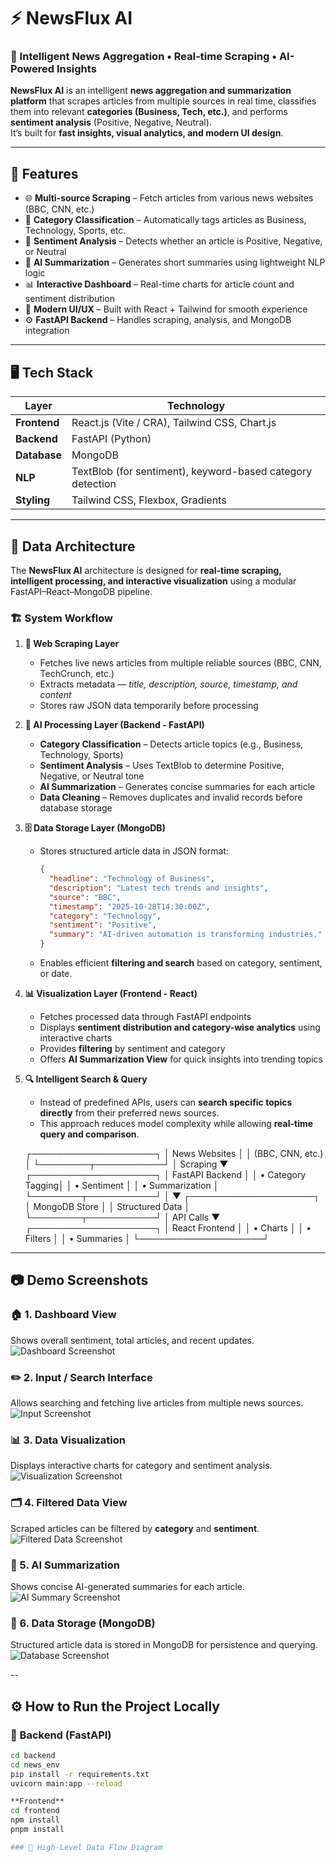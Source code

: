 # ⚡ NewsFlux AI

### 🧠 Intelligent News Aggregation • Real-time Scraping • AI-Powered Insights

**NewsFlux AI** is an intelligent **news aggregation and summarization platform** that scrapes articles from multiple sources in real time, classifies them into relevant **categories (Business, Tech, etc.)**, and performs **sentiment analysis** (Positive, Negative, Neutral).  
It’s built for **fast insights, visual analytics, and modern UI design**.

---

## 🚀 Features

- 🌐 **Multi-source Scraping** – Fetch articles from various news websites (BBC, CNN, etc.)
- 🧠 **Category Classification** – Automatically tags articles as Business, Technology, Sports, etc.
- 💬 **Sentiment Analysis** – Detects whether an article is Positive, Negative, or Neutral
- 🧩 **AI Summarization** – Generates short summaries using lightweight NLP logic
- 📊 **Interactive Dashboard** – Real-time charts for article count and sentiment distribution
- 💎 **Modern UI/UX** – Built with React + Tailwind for smooth experience
- ⚙️ **FastAPI Backend** – Handles scraping, analysis, and MongoDB integration

---

## 🖥️ Tech Stack

| Layer | Technology |
|-------|-------------|
| **Frontend** | React.js (Vite / CRA), Tailwind CSS, Chart.js |
| **Backend** | FastAPI (Python) |
| **Database** | MongoDB |
| **NLP** | TextBlob (for sentiment), keyword-based category detection |
| **Styling** | Tailwind CSS, Flexbox, Gradients |

---

## 🧩 Data Architecture

The **NewsFlux AI** architecture is designed for **real-time scraping, intelligent processing, and interactive visualization** using a modular FastAPI–React–MongoDB pipeline.

### 🏗️ System Workflow

1. **📰 Web Scraping Layer**
   - Fetches live news articles from multiple reliable sources (BBC, CNN, TechCrunch, etc.)
   - Extracts metadata — *title, description, source, timestamp, and content*
   - Stores raw JSON data temporarily before processing

2. **🤖 AI Processing Layer (Backend - FastAPI)**
   - **Category Classification** – Detects article topics (e.g., Business, Technology, Sports)
   - **Sentiment Analysis** – Uses TextBlob to determine Positive, Negative, or Neutral tone
   - **AI Summarization** – Generates concise summaries for each article
   - **Data Cleaning** – Removes duplicates and invalid records before database storage

3. **🗄️ Data Storage Layer (MongoDB)**
   - Stores structured article data in JSON format:
     ```json
     {
       "headline": "Technology of Business",
       "description": "Latest tech trends and insights",
       "source": "BBC",
       "timestamp": "2025-10-28T14:30:00Z",
       "category": "Technology",
       "sentiment": "Positive",
       "summary": "AI-driven automation is transforming industries."
     }
     ```
   - Enables efficient **filtering and search** based on category, sentiment, or date.

4. **📊 Visualization Layer (Frontend - React)**
   - Fetches processed data through FastAPI endpoints
   - Displays **sentiment distribution and category-wise analytics** using interactive charts
   - Provides **filtering** by sentiment and category
   - Offers **AI Summarization View** for quick insights into trending topics

5. **🔍 Intelligent Search & Query**
   - Instead of predefined APIs, users can **search specific topics directly** from their preferred news sources.
   - This approach reduces model complexity while allowing **real-time query and comparison**.

    ┌────────────────────┐
    │  News Websites     │
    │ (BBC, CNN, etc.)   │
    └────────┬───────────┘
             │  Scraping
             ▼
    ┌────────────────────┐
    │   FastAPI Backend  │
    │  • Category Tagging│
    │  • Sentiment       │
    │  • Summarization   │
    └────────┬───────────┘
             │
             ▼
    ┌────────────────────┐
    │    MongoDB Store   │
    │  Structured Data   │
    └────────┬───────────┘
             │  API Calls
             ▼
    ┌────────────────────┐
    │    React Frontend  │
    │  • Charts          │
    │  • Filters         │
    │  • Summaries       │
    └────────────────────┘


---

## 📷 Demo Screenshots

### 🏠 1. Dashboard View  
Shows overall sentiment, total articles, and recent updates.  
![Dashboard Screenshot](screenshots/1.png)

### ✏️ 2. Input / Search Interface  
Allows searching and fetching live articles from multiple news sources.  
![Input Screenshot](screenshots/2.png)

### 📊 3. Data Visualization  
Displays interactive charts for category and sentiment analysis.  
![Visualization Screenshot](screenshots/3.png)

### 🗂️ 4. Filtered Data View  
Scraped articles can be filtered by **category** and **sentiment**.  
![Filtered Data Screenshot](screenshots/4.png)

### 🤖 5. AI Summarization  
Shows concise AI-generated summaries for each article.  
![AI Summary Screenshot](screenshots/5.png)

### 💾 6. Data Storage (MongoDB)  
Structured article data is stored in MongoDB for persistence and querying.  
![Database Screenshot](screenshots/6.png)


--
## ⚙️ How to Run the Project Locally

### 🧩 Backend (FastAPI)
```bash
cd backend
cd news_env
pip install -r requirements.txt
uvicorn main:app --reload

**Frontend**
cd frontend
npm install
pnpm install

### 🧠 High-Level Data Flow Diagram

